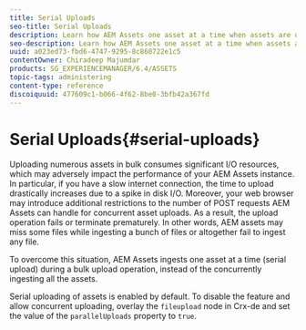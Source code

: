 ```yaml
---
title: Serial Uploads
seo-title: Serial Uploads
description: Learn how AEM Assets one asset at a time when assets are uploaded in bulk and the benefits of serial uploads.
seo-description: Learn how AEM Assets one asset at a time when assets are uploaded in bulk and the benefits of serial uploads.
uuid: a023ed73-fbd6-4747-9295-8c860722e1c5
contentOwner: Chiradeep Majumdar
products: SG_EXPERIENCEMANAGER/6.4/ASSETS
topic-tags: administering
content-type: reference
discoiquuid: 477609c1-b066-4f62-8be0-3bfb42a367fd
---
```


# Serial Uploads{#serial-uploads}

Uploading numerous assets in bulk consumes significant I/O resources, which may adversely impact the performance of your AEM Assets instance. In particular, if you have a slow internet connection, the time to upload drastically increases due to a spike in disk I/O. Moreover, your web browser may introduce additional restrictions to the number of POST requests AEM Assets can handle for concurrent asset uploads. As a result, the upload operation fails or terminate prematurely. In other words, AEM assets may miss some files while ingesting a bunch of files or altogether fail to ingest any file.

To overcome this situation, AEM Assets ingests one asset at a time (serial upload) during a bulk upload operation, instead of the concurrently ingesting all the assets.

Serial uploading of assets is enabled by default. To disable the feature and allow concurrent uploading, overlay the `fileupload` node in Crx-de and set the value of the `parallelUploads` property to `true`.
